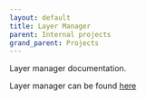 ```yaml
---
layout: default
title: Layer Manager
parent: Internal projects
grand_parent: Projects
---
```


Layer manager documentation.

Layer manager can be found [here](https://github.com/Vizzuality/layer-manager)